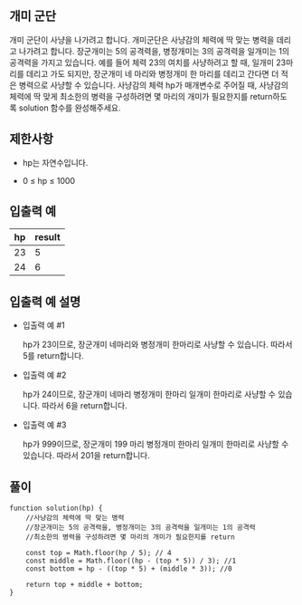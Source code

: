 ## 개미 군단

개미 군단이 사냥을 나가려고 합니다. 개미군단은 사냥감의 체력에 딱 맞는 병력을 데리고 나가려고 합니다. 장군개미는 5의 공격력을, 병정개미는 3의 공격력을 일개미는 1의 공격력을 가지고 있습니다. 예를 들어 체력 23의 여치를 사냥하려고 할 때, 일개미 23마리를 데리고 가도 되지만, 장군개미 네 마리와 병정개미 한 마리를 데리고 간다면 더 적은 병력으로 사냥할 수 있습니다. 사냥감의 체력 hp가 매개변수로 주어질 때, 사냥감의 체력에 딱 맞게 최소한의 병력을 구성하려면 몇 마리의 개미가 필요한지를 return하도록 solution 함수를 완성해주세요.

## 제한사항

- hp는 자연수입니다.

- 0 ≤ hp ≤ 1000

## 입출력 예

| hp  | result |
| --- | ------ |
| 23  | 5      |
| 24  | 6      |

## 입출력 예 설명

- 입출력 예 #1

  hp가 23이므로, 장군개미 네마리와 병정개미 한마리로 사냥할 수 있습니다. 따라서 5를 return합니다.

- 입출력 예 #2

  hp가 24이므로, 장군개미 네마리 병정개미 한마리 일개미 한마리로 사냥할 수 있습니다. 따라서 6을 return합니다.

- 입출력 예 #3

  hp가 999이므로, 장군개미 199 마리 병정개미 한마리 일개미 한마리로 사냥할 수 있습니다. 따라서 201을 return합니다.

## 풀이

```
function solution(hp) {
    //사냥감의 체력에 딱 맞는 병력
    //장군개미는 5의 공격력을, 병정개미는 3의 공격력을 일개미는 1의 공격력
    //최소한의 병력을 구성하려면 몇 마리의 개미가 필요한지를 return

    const top = Math.floor(hp / 5); // 4
    const middle = Math.floor((hp - (top * 5)) / 3); //1
    const bottom = hp - ((top * 5) + (middle * 3)); //0

    return top + middle + bottom;
}
```
